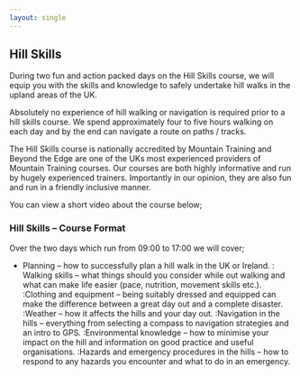 ```yaml
---
layout: single
---
```


## Hill Skills

During two fun and action packed days on the Hill Skills course, we will equip you with the skills and knowledge to safely undertake hill walks in the upland areas of the UK.

Absolutely no experience of hill walking or navigation is required prior to a hill skills course. We spend approximately four to five hours walking on each day and by the end can navigate a route on paths / tracks.

The Hill Skills course is nationally accredited by Mountain Training and Beyond the Edge are one of the UKs most experienced providers of Mountain Training courses. Our courses are both highly informative and run by hugely experienced trainers. Importantly in our opinion, they are also fun and run in a friendly inclusive manner.

You can view a short video about the course below;

### Hill Skills – Course Format
Over the two days which run from 09:00 to 17:00 we will cover;

* Planning – how to successfully plan a hill walk in the UK or Ireland.
: Walking skills – what things should you consider while out walking and what can make life easier (pace, nutrition, movement skills etc.).
:Clothing and equipment – being suitably dressed and equipped can make the difference between a great day out and a complete disaster.
:Weather – how it affects the hills and your day out.
:Navigation in the hills – everything from selecting a compass to navigation strategies and an intro to GPS.
:Environmental knowledge – how to minimise your impact on the hill and information on good practice and useful organisations.
:Hazards and emergency procedures in the hills – how to respond to any hazards you encounter and what to do in an emergency.

